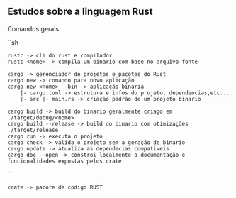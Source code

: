 ## Estudos sobre a linguagem Rust

Comandos gerais

``sh


    rustc -> cli do rust e compilador
    rustc <nome> -> compila um binario com base no arquivo fonte

    cargo -> gerenciador de projetos e pacotes do Rust
    cargo new -> comando para novo aplicação
    cargo new <nome> --bin -> aplicação binaria
        |- cargo.toml -> estrutura e infos do projeto, dependencias,etc...
        |- src |- main.rs -> criação padrão de um projeto binario

    cargo build -> build do binario geralmente criago em ./target/debug/<nome>
    cargo build --release -> build do binario com otimizações ./target/release
    cargo run -> executa o projeto 
    cargo check -> valida o projeto sem a geração de binario
    cargo update -> atualiza as dependecias compativeis
    cargo doc --open -> constroi localmente a documentação e funcionalidades expostas pelos crate


``

    crate -> pacore de codigo RUST